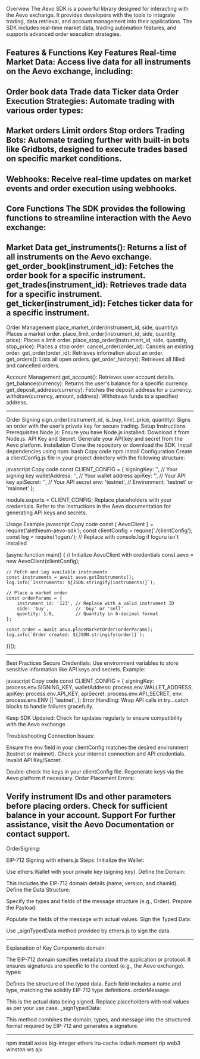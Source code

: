Overview
The Aevo SDK is a powerful library designed for interacting with the Aevo exchange. It provides developers with the tools to integrate trading, data retrieval, and account management into their applications. The SDK includes real-time market data, trading automation features, and supports advanced order execution strategies.

Features & Functions
Key Features
Real-time Market Data:
Access live data for all instruments on the Aevo exchange, including:
-----------------------------------------
Order book data
Trade data
Ticker data
Order Execution Strategies:
Automate trading with various order types:
-----------------------------------------   
Market orders
Limit orders
Stop orders
Trading Bots:
Automate trading further with built-in bots like Gridbots, designed to execute trades based on specific market conditions.
-----------------------------------------
Webhooks:
Receive real-time updates on market events and order execution using webhooks.
-----------------------------------------

Core Functions
The SDK provides the following functions to streamline interaction with the Aevo exchange:
-----------------------------------------
Market Data
get_instruments(): Returns a list of all instruments on the Aevo exchange.
get_order_book(instrument_id): Fetches the order book for a specific instrument.
get_trades(instrument_id): Retrieves trade data for a specific instrument.
get_ticker(instrument_id): Fetches ticker data for a specific instrument.
------------------------------------------------------------------------------------------------
Order Management
place_market_order(instrument_id, side, quantity): Places a market order.
place_limit_order(instrument_id, side, quantity, price): Places a limit order.
place_stop_order(instrument_id, side, quantity, stop_price): Places a stop order.
cancel_order(order_id): Cancels an existing order.
get_order(order_id): Retrieves information about an order.
get_orders(): Lists all open orders.
get_order_history(): Retrieves all filled and cancelled orders.

Account Management
get_account(): Retrieves user account details.
get_balance(currency): Returns the user's balance for a specific currency.
get_deposit_address(currency): Fetches the deposit address for a currency.
withdraw(currency, amount, address): Withdraws funds to a specified address.

------------------------------------------------------------------------------------------------
Order Signing
sign_order(instrument_id, is_buy, limit_price, quantity): Signs an order with the user’s private key for secure trading.
Setup Instructions
Prerequisites
Node.js: Ensure you have Node.js installed. Download it from Node.js.
API Key and Secret: Generate your API key and secret from the Aevo platform.
Installation
Clone the repository or download the SDK.
Install dependencies using npm:
bash
Copy code
npm install
Configuration
Create a clientConfig.js file in your project directory with the following structure:


javascript
Copy code
const CLIENT_CONFIG = {
    signingKey: '',     // Your signing key
    walletAddress: '',  // Your wallet address
    apiKey: '',         // Your API key
    apiSecret: '',      // Your API secret
    env: 'testnet',     // Environment: 'testnet' or 'mainnet'
};

module.exports = CLIENT_CONFIG;
Replace placeholders with your credentials. Refer to the instructions in the Aevo documentation for generating API keys and secrets.

Usage Example
javascript
Copy code
const { AevoClient } = require('alethieum-aevo-sdk');
const clientConfig = require('./clientConfig');
const log = require('loguru'); // Replace with console.log if loguru isn't installed

(async function main() {
    // Initialize AevoClient with credentials
    const aevo = new AevoClient(clientConfig);

    // Fetch and log available instruments
    const instruments = await aevo.getInstruments();
    log.info(`Instruments: ${JSON.stringify(instruments)}`);

    // Place a market order
    const orderParams = {
        instrument_id: '123', // Replace with a valid instrument ID
        side: 'buy',          // 'buy' or 'sell'
        quantity: 1.0,        // Quantity in 6-decimal format
    };

    const order = await aevo.placeMarketOrder(orderParams);
    log.info(`Order created: ${JSON.stringify(order)}`);
})();

------------------------------------------------------------------------------------------------
Best Practices
Secure Credentials: Use environment variables to store sensitive information like API keys and secrets. Example:

javascript
Copy code
const CLIENT_CONFIG = {
    signingKey: process.env.SIGNING_KEY,
    walletAddress: process.env.WALLET_ADDRESS,
    apiKey: process.env.API_KEY,
    apiSecret: process.env.API_SECRET,
    env: process.env.ENV || 'testnet',
};
Error Handling: Wrap API calls in try...catch blocks to handle failures gracefully.

Keep SDK Updated: Check for updates regularly to ensure compatibility with the Aevo exchange.

Troubleshooting
Connection Issues:

Ensure the env field in your clientConfig matches the desired environment (testnet or mainnet).
Check your internet connection and API credentials.
Invalid API Key/Secret:

Double-check the keys in your clientConfig file.
Regenerate keys via the Aevo platform if necessary.
Order Placement Errors:

Verify instrument IDs and other parameters before placing orders.
Check for sufficient balance in your account.
Support
For further assistance, visit the Aevo Documentation or contact support.
------------------------------------------------------------------------------------------------

OrderSigning:

EIP-712 Signing with ethers.js
Steps:
Initialize the Wallet:

Use ethers.Wallet with your private key (signing key).
Define the Domain:

This includes the EIP-712 domain details (name, version, and chainId).
Define the Data Structure:

Specify the types and fields of the message structure (e.g., Order).
Prepare the Payload:

Populate the fields of the message with actual values.
Sign the Typed Data:

Use _signTypedData method provided by ethers.js to sign the data.

------------------------------------------------------------------------------------------------
Explanation of Key Components
domain:

The EIP-712 domain specifies metadata about the application or protocol. It ensures signatures are specific to the context (e.g., the Aevo exchange).
types:

Defines the structure of the typed data. Each field includes a name and type, matching the solidity EIP-712 type definitions.
orderMessage:

This is the actual data being signed. Replace placeholders with real values as per your use case.
_signTypedData:

This method combines the domain, types, and message into the structured format required by EIP-712 and generates a signature.

------------------------------------------------------------------------------------------------
npm install axios big-integer ethers lru-cache lodash moment rlp web3 winston ws ajv
